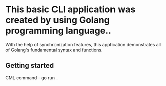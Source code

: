 # This basic CLI application was created by using Golang programming language..

With the help of synchronization features, this application demonstrates all of Golang's fundamental syntax and functions.

## Getting started
  CML command - go run .
